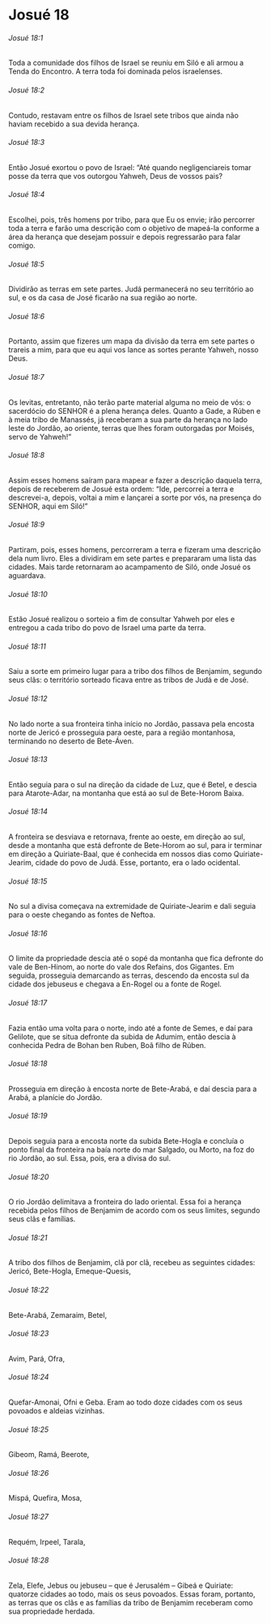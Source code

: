# Josué 18

###### Josué 18:1

Toda a comunidade dos filhos de Israel se reuniu em Siló e ali armou a Tenda do Encontro. A terra toda foi dominada pelos israelenses.

###### Josué 18:2

Contudo, restavam entre os filhos de Israel sete tribos que ainda não haviam recebido a sua devida herança.

###### Josué 18:3

Então Josué exortou o povo de Israel: “Até quando negligenciareis tomar posse da terra que vos outorgou Yahweh, Deus de vossos pais?

###### Josué 18:4

Escolhei, pois, três homens por tribo, para que Eu os envie; irão percorrer toda a terra e farão uma descrição com o objetivo de mapeá-la conforme a área da herança que desejam possuir e depois regressarão para falar comigo.

###### Josué 18:5

Dividirão as terras em sete partes. Judá permanecerá no seu território ao sul, e os da casa de José ficarão na sua região ao norte.

###### Josué 18:6

Portanto, assim que fizeres um mapa da divisão da terra em sete partes o trareis a mim, para que eu aqui vos lance as sortes perante Yahweh, nosso Deus.

###### Josué 18:7

Os levitas, entretanto, não terão parte material alguma no meio de vós: o sacerdócio do SENHOR é a plena herança deles. Quanto a Gade, a Rúben e à meia tribo de Manassés, já receberam a sua parte da herança no lado leste do Jordão, ao oriente, terras que lhes foram outorgadas por Moisés, servo de Yahweh!”

###### Josué 18:8

Assim esses homens saíram para mapear e fazer a descrição daquela terra, depois de receberem de Josué esta ordem: “Ide, percorrei a terra e descrevei-a, depois, voltai a mim e lançarei a sorte por vós, na presença do SENHOR, aqui em Siló!”

###### Josué 18:9

Partiram, pois, esses homens, percorreram a terra e fizeram uma descrição dela num livro. Eles a dividiram em sete partes e prepararam uma lista das cidades. Mais tarde retornaram ao acampamento de Siló, onde Josué os aguardava.

###### Josué 18:10

Estão Josué realizou o sorteio a fim de consultar Yahweh por eles e entregou a cada tribo do povo de Israel uma parte da terra.

###### Josué 18:11

Saiu a sorte em primeiro lugar para a tribo dos filhos de Benjamim, segundo seus clãs: o território sorteado ficava entre as tribos de Judá e de José.

###### Josué 18:12

No lado norte a sua fronteira tinha início no Jordão, passava pela encosta norte de Jericó e prosseguia para oeste, para a região montanhosa, terminando no deserto de Bete-Áven.

###### Josué 18:13

Então seguia para o sul na direção da cidade de Luz, que é Betel, e descia para Atarote-Adar, na montanha que está ao sul de Bete-Horom Baixa.

###### Josué 18:14

A fronteira se desviava e retornava, frente ao oeste, em direção ao sul, desde a montanha que está defronte de Bete-Horom ao sul, para ir terminar em direção a Quiriate-Baal, que é conhecida em nossos dias como Quiriate-Jearim, cidade do povo de Judá. Esse, portanto, era o lado ocidental.

###### Josué 18:15

No sul a divisa começava na extremidade de Quiriate-Jearim e dali seguia para o oeste chegando as fontes de Neftoa.

###### Josué 18:16

O limite da propriedade descia até o sopé da montanha que fica defronte do vale de Ben-Hinom, ao norte do vale dos Refains, dos Gigantes. Em seguida, prosseguia demarcando as terras, descendo da encosta sul da cidade dos jebuseus e chegava a En-Rogel ou a fonte de Rogel.

###### Josué 18:17

Fazia então uma volta para o norte, indo até a fonte de Semes, e daí para Gelilote, que se situa defronte da subida de Adumim, então descia à conhecida Pedra de Bohan ben Ruben, Boã filho de Rúben.

###### Josué 18:18

Prosseguia em direção à encosta norte de Bete-Arabá, e daí descia para a Arabá, a planície do Jordão.

###### Josué 18:19

Depois seguia para a encosta norte da subida Bete-Hogla e concluía o ponto final da fronteira na baía norte do mar Salgado, ou Morto, na foz do rio Jordão, ao sul. Essa, pois, era a divisa do sul.

###### Josué 18:20

O rio Jordão delimitava a fronteira do lado oriental. Essa foi a herança recebida pelos filhos de Benjamim de acordo com os seus limites, segundo seus clãs e famílias.

###### Josué 18:21

A tribo dos filhos de Benjamim, clã por clã, recebeu as seguintes cidades: Jericó, Bete-Hogla, Emeque-Quesis,

###### Josué 18:22

Bete-Arabá, Zemaraim, Betel,

###### Josué 18:23

Avim, Pará, Ofra,

###### Josué 18:24

Quefar-Amonai, Ofni e Geba. Eram ao todo doze cidades com os seus povoados e aldeias vizinhas.

###### Josué 18:25

Gibeom, Ramá, Beerote,

###### Josué 18:26

Mispá, Quefira, Mosa,

###### Josué 18:27

Requém, Irpeel, Tarala,

###### Josué 18:28

Zela, Elefe, Jebus ou jebuseu – que é Jerusalém – Gibeá e Quiriate: quatorze cidades ao todo, mais os seus povoados. Essas foram, portanto, as terras que os clãs e as famílias da tribo de Benjamim receberam como sua propriedade herdada.

